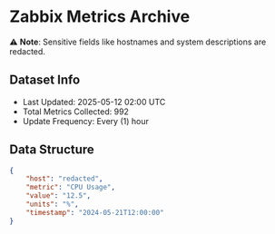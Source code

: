 # Zabbix Metrics Archive

⚠️ **Note**: Sensitive fields like hostnames and system descriptions are redacted.

## Dataset Info
- Last Updated: 2025-05-12 02:00 UTC
- Total Metrics Collected: 992
- Update Frequency: Every (1) hour

## Data Structure
```json
{
    "host": "redacted",
    "metric": "CPU Usage",
    "value": "12.5",
    "units": "%",
    "timestamp": "2024-05-21T12:00:00"
}
```
